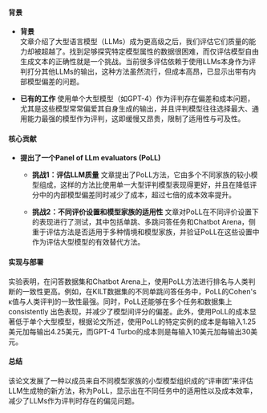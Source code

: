 #### 背景
- **背景**       
    文章介绍了大型语言模型（LLMs）成为更高级之后，我们评估它们质量的能力却被超越了。找到足够探究特定模型属性的数据很困难，而仅评估模型自由生成文本的正确性就是一个挑战。当前很多评估依赖于使用LLMs本身作为评判打分其他LLMs的输出，这种方法虽然流行，但成本高昂，已显示出带有内部模型偏差的问题。

- **已有的工作**
    使用单个大型模型（如GPT-4）作为评判存在偏差和成本问题，尤其是这些模型常常偏爱其自身生成的输出，并且评判模型往往选择最大、通用能力最强的模型作为评判，这即缓慢又昂贵，限制了适用性与可及性。

#### 核心贡献
- **提出了一个Panel of LLm evaluators (PoLL)**
    - **挑战1：评估LLM质量**
        文章提出了PoLL方法，它由多个不同家族的较小模型组成，这样的方法比使用单一大型评判模型表现得更好，并且在降低评分中的内部模型偏差同时减少了成本，超过七倍的成本效率提升。

    - **挑战2：不同评价设置和模型家族的适用性**
        文章对PoLL在不同评价设置下的表现进行了测试，其中包括单跳、多跳问答任务和Chatbot Arena，侧重于评估方法是否适用于多种情境和模型家族，并验证PoLL在这些设置中作为评估大型模型的有效替代方法。

#### 实现与部署
实验表明，在问答数据集和Chatbot Arena上，使用PoLL方法进行排名与人类判断的一致性更高。例如，在KILT数据集的不同单跳问答任务中，PoLL的Cohen's κ值与人类评判的一致性最强。同时，PoLL还能够在多个任务和数据集上 consistently 出色表现，并减少了模型间评分的偏差。此外，使用PoLL的成本显著低于单个大型模型，根据论文所述，使用PoLL的特定实例的成本是每输入1.25美元加每输出4.25美元，而GPT-4 Turbo的成本则是每输入10美元加每输出30美元。

#### 总结
该论文发展了一种以成员来自不同模型家族的小型模型组织成的“评审团”来评估LLM生成物的新方法，称为PoLL，显示出在不同任务中的适用性以及成本效率，减少了LLMs作为评判时存在的偏见问题。